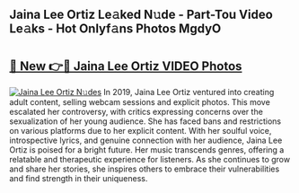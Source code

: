 ## Jaina Lee Ortiz Le𝚊ked N𝚞de - Part-Tou Video Le𝚊ks - Hot Onlyf𝚊ns Photos MgdyO

# <h2><a href="http://ab34416.deff.icu/?id=Jaina+Lee+Ortiz">🔗 New 👉🔴 Jaina Lee Ortiz VIDEO Photos</a></h2>

[![Jaina Lee Ortiz N𝚞des](https://i.imgur.com/rIISA9y.gif)](http://ab34416.deff.icu/?id=Jaina+Lee+Ortiz)
In 2019, Jaina Lee Ortiz ventured into creating adult content, selling webcam sessions and explicit photos. This move escalated her controversy, with critics expressing concerns over the sexualization of her young audience. She has faced bans and restrictions on various platforms due to her explicit content. With her soulful voice, introspective lyrics, and genuine connection with her audience, Jaina Lee Ortiz is poised for a bright future. Her music transcends genres, offering a relatable and therapeutic experience for listeners. As she continues to grow and share her stories, she inspires others to embrace their vulnerabilities and find strength in their uniqueness.

